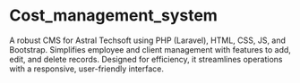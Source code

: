 # Cost_management_system
A robust CMS for Astral Techsoft using PHP (Laravel), HTML, CSS, JS, and Bootstrap. Simplifies employee and client management with features to add, edit, and delete records. Designed for efficiency, it streamlines operations with a responsive, user-friendly interface.
